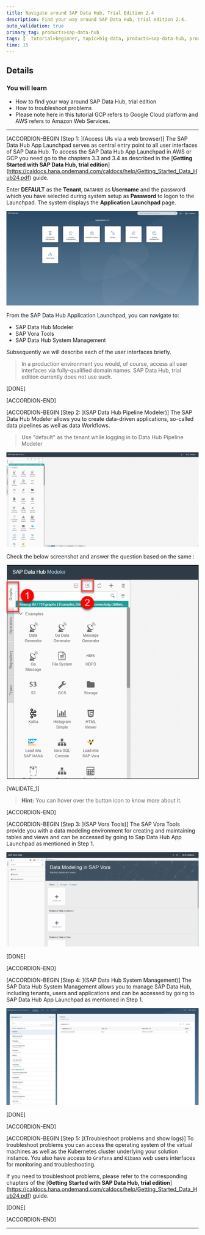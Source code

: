 ```yaml
---
title: Navigate around SAP Data Hub, Trial Edition 2.4
description: Find your way around SAP Data Hub, trial edition 2.4.
auto_validation: true
primary_tag: products>sap-data-hub
tags: [  tutorial>beginner, topic>big-data, products>sap-data-hub, products>sap-vora  ]
time: 15
---
```


## Details
### You will learn  
  - How to find your way around SAP Data Hub, trial edition
  - How to troubleshoot problems
  - Please note here in this tutorial GCP refers to Google Cloud platform and AWS refers to Amazon Web Services.


---

[ACCORDION-BEGIN [Step 1: ](Access UIs via a web browser)]
The SAP Data Hub App Launchpad serves as central entry point to all user interfaces of SAP Data Hub. To access the SAP Data Hub App Launchpad in AWS or GCP you need go to the chapters 3.3 and 3.4 as described in the [**Getting Started with SAP Data Hub, trial edition**] (https://caldocs.hana.ondemand.com/caldocs/help/Getting_Started_Data_Hub24.pdf) guide.

Enter **DEFAULT** as the **Tenant**, `DATAHUB` as **Username** and the password which you have selected during system setup as **Password** to logon to the Launchpad. The system displays the **Application Launchpad** page.

![picture_01](./datahub-trial-v2-navigation_01.png)  

From the SAP Data Hub Application Launchpad, you can navigate to:

 - SAP Data Hub Modeler
 - SAP Vora Tools
 - SAP Data Hub System Management

Subsequently we will describe each of the user interfaces briefly.

>In a production environment you would, of course, access all user interfaces via fully-qualified domain names. SAP Data Hub, trial edition currently does not use such.

[DONE]

[ACCORDION-END]

[ACCORDION-BEGIN [Step 2: ](SAP Data Hub Pipeline Modeler)]
The SAP Data Hub Modeler  allows you to create data-driven applications, so-called data pipelines as well as data Workflows.

>Use "default" as the tenant while logging in to Data Hub Pipeline Modeler

![picture_02](./datahub-trial-v2-navigation_02.png)  

Check the below screenshot and answer the question based on the same :

![picture_03](./datahub-trial-v2-navigation_03.png)

[VALIDATE_1]

>**Hint:** You can hover over the button icon to know more about it.



[ACCORDION-END]

[ACCORDION-BEGIN [Step 3: ](SAP Vora Tools)]
The SAP Vora Tools provide you with a data modeling environment for creating and maintaining tables and views and can be accessed by going to Sap Data Hub App Launchpad as mentioned in Step 1.

![picture_04](./datahub-trial-v2-navigation_04.png)  

[DONE]

[ACCORDION-END]

[ACCORDION-BEGIN [Step 4: ](SAP Data Hub System Management)]
The SAP Data Hub System Management allows you to manage SAP Data Hub, including tenants, users and applications and can be accessed by going to SAP Data Hub App Launchpad as mentioned in Step 1.

![picture_05](./datahub-trial-v2-navigation_05.png)

[DONE]

[ACCORDION-END]

[ACCORDION-BEGIN [Step 5: ](Troubleshoot problems and show logs)]
To troubleshoot problems you can access the operating system of the virtual machines as well as the Kubernetes cluster underlying your solution instance. You also have access to `Grafana` and `Kibana` web users interfaces for monitoring and troubleshooting.

If you need to troubleshoot problems, please refer to the corresponding chapters of the [**Getting Started with SAP Data Hub, trial edition**] (https://caldocs.hana.ondemand.com/caldocs/help/Getting_Started_Data_Hub24.pdf) guide.

[DONE]

[ACCORDION-END]

---

